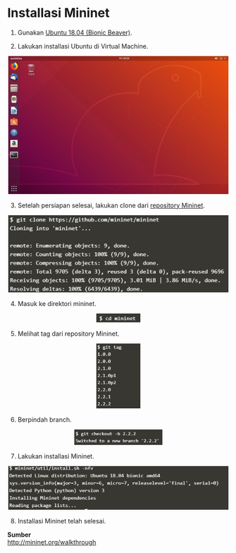 # Installasi Mininet

1. Gunakan [Ubuntu 18.04 (Bionic Beaver)](https://releases.ubuntu.com/18.04/).

2. Lakukan installasi Ubuntu di Virtual Machine.

<div align="center"><img src="img/ds-01.jpg" width="500px"></div>

3. Setelah persiapan selesai, lakukan clone dari [repository Mininet](https://github.com/mininet/mininet).

<div align="center"><img src="img/mn-01.png" width="500px"></div>

4. Masuk ke direktori mininet.

<div align="center"><img src="img/mn-02.png" width="100px"></div>

5. Melihat tag dari repository Mininet.

<div align="center"><img src="img/mn-03.png" width="100px"></div>

6. Berpindah branch.

<div align="center"><img src="img/mn-04.png" width="200px"></div>

7. Lakukan installasi Mininet.

<div align="center"><img src="img/mn-05.png" width="500px"></div>

8. Installasi Mininet telah selesai.

**Sumber**
<br>
http://mininet.org/walkthrough